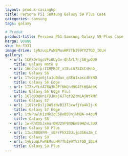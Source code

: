 ```yaml
---
layout: produk-casinghp
title: Persona P51 Samsung Galaxy S9 Plus Case
categories: samsung
tags: galaxy

# Produk
product-title: Persona P51 Samsung Galaxy S9 Plus Case
harga: 90000
sku: hn-5331
image-drive: 1yNzuqLPwNEMuuHR7TbI99YV2TGD_10LH
gallery:
  - url: 1CPk0rVgoVFiKUy3v-QhAYL7njS8jpQU9
    title: Galaxy Note 8
  - url: 16ndnzrprI1RPKdY_xtSoiG7SZsCsHnb_
    title: Galaxy S6
  - url: 1Tv0zyjo6jta1uBdax_qNEW1xasc4hYND
    title: Galaxy S6 Edge
  - url: 1IZkvYLdA7BA3NJPf6hQhd9G4EtHQAebK
    title: Galaxy S6 Edge Plus
  - url: 1Clq03qHn1FDJKajGJ7qtQZtmLAjWtkMY
    title: Galaxy S7
  - url: 1i87srDsljDW5zNvB13T3xwfjYa4kIj-K
    title: Galaxy S7 Edge
  - url: 1tNPuwlKizMk2qC58eO5DnjkMBA-n4ouN
    title: Galaxy S8
  - url: 1w-KhXXbJxmur0WJ2VF9NOEm99HZvL2UU
    title: Galaxy S8 Plus
  - url: 1Iud8OQ8FM-_sEFrPhX2BUijp3S6uZm_C
    title: Galaxy S9
  - url: 1yNzuqLPwNEMuuHR7TbI99YV2TGD_10LH
    title: Galaxy S9 Plus
---
```

